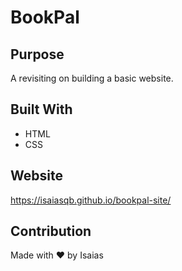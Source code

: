# BookPal

## Purpose
A revisiting on building a basic website. 

## Built With
* HTML
* CSS

## Website
https://isaiasqb.github.io/bookpal-site/

## Contribution
Made with ❤️ by Isaias
